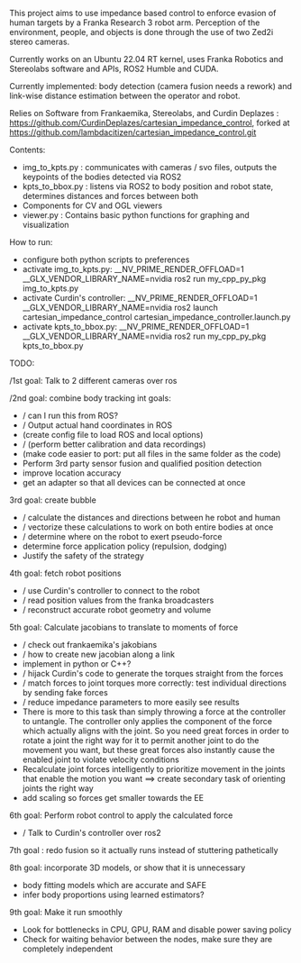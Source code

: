 This project aims to use impedance based control to enforce evasion of human targets by a Franka Research 3 robot arm.
Perception of the environment, people, and objects is done through the use of two Zed2i stereo cameras.

Currently works on an Ubuntu 22.04 RT kernel, uses Franka Robotics and Stereolabs software and APIs, ROS2 Humble and CUDA.

Currently implemented: body detection (camera fusion needs a rework) and link-wise distance estimation between the operator and robot.

Relies on Software from Frankaemika, Stereolabs, and Curdin Deplazes : https://github.com/CurdinDeplazes/cartesian_impedance_control,
forked at https://github.com/lambdacitizen/cartesian_impedance_control.git

Contents:
- img_to_kpts.py  : communicates with cameras / svo files, outputs the keypoints of the bodies detected via ROS2
- kpts_to_bbox.py : listens via ROS2 to body position and robot state, determines distances and forces between both
- Components for CV and OGL viewers
- viewer.py       : Contains basic python functions for graphing and visualization

How to run:

- configure both python scripts to preferences
- activate img_to_kpts.py: __NV_PRIME_RENDER_OFFLOAD=1 __GLX_VENDOR_LIBRARY_NAME=nvidia ros2 run my_cpp_py_pkg img_to_kpts.py
- activate Curdin's controller:
__NV_PRIME_RENDER_OFFLOAD=1 __GLX_VENDOR_LIBRARY_NAME=nvidia ros2 launch cartesian_impedance_control cartesian_impedance_controller.launch.py
- activate kpts_to_bbox.py: __NV_PRIME_RENDER_OFFLOAD=1 __GLX_VENDOR_LIBRARY_NAME=nvidia ros2 run my_cpp_py_pkg kpts_to_bbox.py

TODO:

/1st goal: Talk to 2 different cameras over ros

/2nd goal: combine body tracking
  int goals:
  - /  can I run this from ROS?
  - /  Output actual hand coordinates in ROS
  - (create config file to load ROS and local options)
  - /  (perform better calibration and data recordings)
  - (make code easier to port: put all files in the same folder as the code)
  - Perform 3rd party sensor fusion and qualified position detection
  - improve location accuracy
  - get an adapter so that all devices can be connected at once

3rd goal: create bubble
  - /  calculate the distances and directions between he robot and human
  - /  vectorize these calculations to work on both entire bodies at once
  - /  determine where on the robot to exert pseudo-force
  - determine force application policy (repulsion, dodging)
  - Justify the safety of the strategy

4th goal: fetch robot positions
  - / use Curdin's controller to connect to the robot
  - / read position values from the franka broadcasters
  - / reconstruct accurate robot geometry and volume

5th goal: Calculate jacobians to translate to moments of force
  - / check out frankaemika's jakobians
  - / how to create new jacobian along a link
  - implement in python or C++?
  - / hijack Curdin's code to generate the torques straight from the forces
  - / match forces to joint torques more correctly: test individual directions by sending fake forces
  - / reduce impedance parameters to more easily see results
  - There is more to this task than simply throwing a force at the controller to untangle. The controller only applies the component of the force which actually aligns with the joint. So you need great forces in order to rotate a joint the right way for it to permit another joint to do the movement you want, but these great forces also instantly cause the enabled joint to violate velocity conditions
  - Recalculate joint forces intelligently to prioritize movement in the joints that enable the motion you want
  ==> create secondary task of orienting joints the right way
  - add scaling so forces get smaller towards the EE

6th goal: Perform robot control to apply the calculated force
  -  / Talk to Curdin's controller over ros2

7th goal : redo fusion so it actually runs instead of stuttering pathetically

8th goal: incorporate 3D models, or show that it is unnecessary
  - body fitting models which are accurate and SAFE
  - infer body proportions using learned estimators?

9th goal: Make it run smoothly
  - Look for bottlenecks in CPU, GPU, RAM and disable power saving policy
  - Check for waiting behavior between the nodes, make sure they are completely independent

